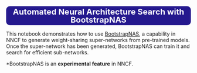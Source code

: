 <h1 style="font-size: 22px; line-height: 100%; text-align: center; background-color: rgb(36, 24, 142); color: white; border: 4px solid rgb(36, 24, 142); border-radius: 10px;">
Automated Neural Architecture Search with BootstrapNAS
</h1>

This notebook demonstrates how to use [BootstrapNAS](https://arxiv.org/abs/2112.10878), a capability in NNCF to generate weight-sharing super-networks from pre-trained models. Once the super-network has been generated, BootstrapNAS can train it and search for efficient sub-networks. 

\*BootstrapNAS is an **experimental feature** in NNCF.